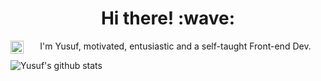 <h1 align='center'> Hi there! :wave:</h1>

<a href="https://twitter.com/anuraghazru">
  <img align="left" alt="Yusuf | Twitter" width="21px" src="https://raw.githubusercontent.com/anuraghazra/anuraghazra/master/assets/twitter.svg" />
</a>

<p align="center">
    I'm Yusuf, motivated, entusiastic and a self-taught Front-end Dev.
</p>

![Yusuf's github stats](https://github-readme-stats.vercel.app/api?username=yusufali19&count_private=true&show_icons=true&theme=radical)
